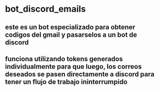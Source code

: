# bot_discord_emails
## este es un bot especializado para obtener codigos del gmail y pasarselos a un bot de discord
## funciona utilizando tokens generados individualmente para que luego, los correos deseados se pasen directamente a discord para tener un flujo de trabajo ininterrumpido
